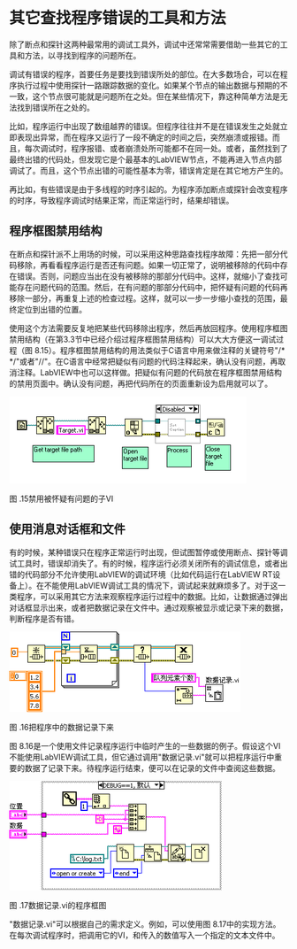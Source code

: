# 其它查找程序错误的工具和方法

除了断点和探针这两种最常用的调试工具外，调试中还常常需要借助一些其它的工具和方法，以寻找到程序的问题所在。

调试有错误的程序，首要任务是要找到错误所处的部位。在大多数场合，可以在程序执行过程中使用探针一路跟踪数据的变化。如果某个节点的输出数据与预期的不一致，这个节点很可能就是问题所在之处。但在某些情况下，靠这种简单方法是无法找到错误所在之处的。

比如，程序运行中出现了数组越界的错误。但程序往往并不是在错误发生之处就立即表现出异常，而在程序又运行了一段不确定的时间之后，突然崩溃或报错。而且，每次调试时，程序报错、或者崩溃处所可能都不在同一处。或者，虽然找到了最终出错的代码处，但发现它是个最基本的LabVIEW节点，不能再进入节点内部调试了。而且，这个节点出错的可能性基本为零，错误肯定是在其它地方产生的。

再比如，有些错误是由于多线程的时序引起的。为程序添加断点或探针会改变程序的时序，导致程序调试时结果正常，而正常运行时，结果却错误。

## 程序框图禁用结构

在断点和探针派不上用场的时候，可以采用这种思路查找程序故障：先把一部分代码移除，再看看程序运行是否还有问题。如果一切正常了，说明被移除的代码中存在错误。否则，问题应当出在没有被移除的那部分代码中。这样，就缩小了查找可能存在问题代码的范围。然后，在有问题的那部分代码中，把怀疑有问题的代码再移除一部分，再重复上述的检查过程。这样，就可以一步一步缩小查找的范围，最终定位到出错的位置。

使用这个方法需要反复地把某些代码移除出程序，然后再放回程序。使用程序框图禁用结构（在第3.3节中已经介绍过程序框图禁用结构）可以大大方便这一调试过程（图 8.15）。程序框图禁用结构的用法类似于C语言中用来做注释的关键符号"/\*   \*/"或者"//"。在C语言中经常把疑似有问题的代码注释起来，确认没有问题，再取消注释。LabVIEW中也可以这样做。把疑似有问题的代码放在程序框图禁用结构的禁用页面中。确认没有问题，再把代码所在的页面重新设为启用就可以了。

![x1pN1mp8dKYgTFV\_lNTUY6Fnek8mJX9hlXvjPJAWCfKu0B6n8XHEYDpUErOrMydRizY3fe29UmIKcq8MnsyR2QDQqYSrg8O\_FULtqM8q7LW8qwJYkLTfGXbjA](images/image504.png)

图 .15禁用被怀疑有问题的子VI

## 使用消息对话框和文件

有的时候，某种错误只在程序正常运行时出现，但试图暂停或使用断点、探针等调试工具时，错误却消失了。有的时候，程序运行必须关闭所有的调试信息，或者出错的代码部分不允许使用LabVIEW的调试环境（比如代码运行在LabVIEW RT设备上）。在不能使用LabVIEW调试工具的情况下，调试起来就麻烦多了。对于这一类程序，可以采用其它方法来观察程序运行过程中的数据。比如，让数据通过弹出对话框显示出来，或者把数据记录在文件中。通过观察被显示或记录下来的数据，判断程序是否有错。

![](images/image505.png)

图 .16把程序中的数据记录下来

图 8.16是一个使用文件记录程序运行中临时产生的一些数据的例子。假设这个VI不能使用LabVIEW调试工具，但它通过调用"数据记录.vi"就可以把程序运行中重要的数据了记录下来。待程序运行结束，便可以在记录的文件中查阅这些数据。

![](images/image506.png)

图 .17数据记录.vi的程序框图

"数据记录.vi"可以根据自己的需求定义。例如，可以使用图 8.17中的实现方法。在每次调试程序时，把调用它的VI，和传入的数值写入一个指定的文本文件中。
